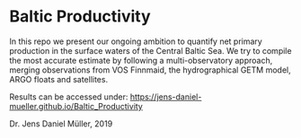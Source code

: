 # Baltic Productivity

In this repo we present our ongoing ambition to quantify net primary production in the surface waters of the Central Baltic Sea. We try to compile the most accurate estimate by following a multi-observatory approach, merging observations from VOS Finnmaid, the hydrographical GETM model, ARGO floats and satellites.

Results can be accessed under:
https://jens-daniel-mueller.github.io/Baltic_Productivity


Dr. Jens Daniel Müller, 2019
